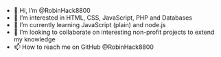 - 👋 Hi, I’m @RobinHack8800
- 👀 I’m interested in HTML, CSS, JavaScript, PHP and Databases
- 🌱 I’m currently learning JavaScript (plain) and node.js
- 💞️ I’m looking to collaborate on interesting non-profit projects to extend my knowledge
- 📫 How to reach me on GitHub @RobinHack8800

<!---
RobinHack8800/RobinHack8800 is a ✨ special ✨ repository because its `README.md` (this file) appears on your GitHub profile.
You can click the Preview link to take a look at your changes.
--->
